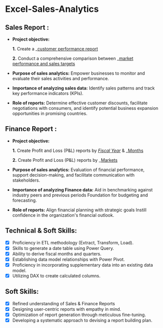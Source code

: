 # Excel-Sales-Analytics

## Sales Report :


- **Project objective:** 

    **1.** Create a _[customer performance report](https://github.com/Nish-20/Excel-Sales-Analytics/blob/a86f6948f308dd39530c56fa124bc64eaa0bb986/customer%20net%20sales%20performamce.pdf)

    **2.** Conduct a comprehensive comparison between _[market performance and sales targets](https://github.com/Nish-20/Excel-Sales-Analytics/blob/a86f6948f308dd39530c56fa124bc64eaa0bb986/Market%20Performace%20vs%20target.pdf)

- **Purpose of sales analytics:** Empower businesses to monitor and evaluate their sales activities and performance.

- **Importance of analyzing sales data:** Identify sales patterns and track key performance indicators (KPIs).

- **Role of reports:** Determine effective customer discounts, facilitate negotiations with consumers, and identify potential business expansion opportunities in promising countries.


## Finance Report :

- **Project objective:** 

    **1.** Create Profit and Loss (P&L) reports by _[Fiscal Year](https://github.com/Nish-20/Excel-Sales-Analytics/blob/a86f6948f308dd39530c56fa124bc64eaa0bb986/P%20%26%20l%20By%20Year%20Report.pdf)_ & _[Months](https://github.com/Nish-20/Excel-Sales-Analytics/blob/a86f6948f308dd39530c56fa124bc64eaa0bb986/P%20%26%20L%20By%20Month.pdf)
  
   **2.** Create Profit and Loss (P&L) reports by _[Markets](https://github.com/Nish-20/Excel-Sales-Analytics/blob/a86f6948f308dd39530c56fa124bc64eaa0bb986/P%20%26%20L%20by%20Market.pdf)
- **Purpose of sales analytics:** Evaluation of financial performance, support decision-making, and facilitate communication with stakeholders.

- **Importance of analyzing Finance data:** Aid in benchmarking against industry peers and previous periods Foundation for budgeting and forecasting.

- **Role of reports:** Align financial planning with strategic goals Instill confidence in the organization's financial outlook.


## Technical & Soft Skills:
- [x]	Proficiency in ETL methodology (Extract, Transform, Load).
- [x]	Skills to generate a date table using Power Query.
- [x]	Ability to derive fiscal months and quarters.
- [x]	Establishing data model relationships with Power Pivot.
- [x]	Proficiency in incorporating supplementary data into an existing data model.
- [x]	Utilizing DAX to create calculated columns.

## Soft Skills:
- [x]	Refined understanding of Sales & Finance Reports
- [x]	Designing user-centric reports with empathy in mind.
- [x]	Optimization of report generation through meticulous fine-tuning.
- [x]	Developing a systematic approach to devising a report building plan.
